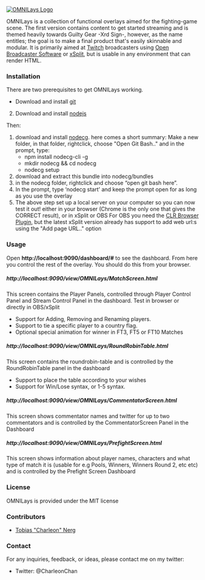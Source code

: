 [![OMNILays Logo](http://i.imgur.com/nh4z4QM.png)](http://www.twitch.com/sethcharleon)

OMNILays is a collection of functional overlays aimed for the fighting-game scene. The first version contains content
to get started streaming and is themed heavily towards Guilty Gear -Xrd Sign-, however, as the name entitles; the goal
is to make a final product that's easily skinnable and modular.
It is primarily aimed at [Twitch](http://twitch.tv) broadcasters using [Open Broadcaster Software](https://obsproject.com/) or 
[xSplit](https://www.xsplit.com/), but is usable in any environment that can render HTML.

### Installation
There are two prerequisites to get OMNILays working.
* Download and install [git](https://git-scm.com/)
2. Download and install [nodejs](https://nodejs.org/en/)

Then:

1. download and install [nodecg](http://nodecg.com/). here comes a short summary: 
Make a new folder, in that folder, rightclick, choose "Open Git Bash.." and in the prompt, type:
   * npm install nodecg-cli -g 
   * mkdir nodecg && cd nodecg 
   * nodecg setup
2. download and extract this bundle into nodecg/bundles
3. in the nodecg folder, rightclick and choose “open git bash here”.
5. In the prompt, type ‘nodecg start’ and keep the prompt open for as long as you use the overlay
6. The above step set up a local server on your computer so you can now test it out! either in your browser (Chrome is the only one that gives the CORRECT result), or in xSplit or OBS
For OBS you need the [CLR Browser Plugin](https://obsproject.com/forum/resources/clr-browser-source-plugin.22/), but the latest xSplit version already has support to add web url:s using the "Add page URL.." option

### Usage
Open **http://localhost:9090/dashboard/#** to see the dashboard. From here you control the rest of the overlay. You should do this from your browser.

##### http://localhost:9090/view/OMNILays/MatchScreen.html 
This screen contains the Player Panels, controlled through Player Control Panel and Stream Control Panel in the dashboard. Test in browser or directly in OBS/xSplit
* Support for Adding, Removing and Renaming players.
* Support to tie a specific player to a country flag.
* Optional special animation for winner in FT3, FT5 or FT10 Matches

##### http://localhost:9090/view/OMNILays/RoundRobinTable.html
This screen contains the roundrobin-table and is controlled by the RoundRobinTable panel in the dashboard
* Support to place the table according to your wishes
* Support for Win/Lose syntax, or 1-5 syntax.

##### http://localhost:9090/view/OMNILays/CommentatorScreen.html
This screen shows commentator names and twitter for up to two commentators and is controlled by the CommentatorScreen Panel in the Dashboard

##### http://localhost:9090/view/OMNILays/PrefightScreen.html
This screen shows information about player names, characters and what type of match it is (usable for e.g Pools, Winners, Winners Round 2, etc etc) and is controlled by the Prefight Screen Dashboard

### License
OMNILays is provided under the MIT license

### Contributors
* [Tobias "Charleon" Nerg](http://twitch.tv/sethcharleon)

### Contact
For any inquiries, feedback, or ideas, please contact me on my twitter:
* Twitter: @CharleonChan

